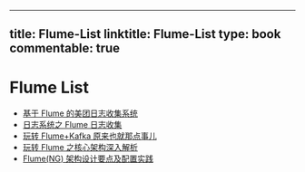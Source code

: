 
---
title: Flume-List
linktitle: Flume-List
type: book
commentable: true
---

# Flume List

- [基于 Flume 的美团日志收集系统](http://www.aboutyun.com/thread-8317-1-1.html)
- [日志系统之 Flume 日志收集](http://mp.weixin.qq.com/s?__biz=MzAwNjQwNzU2NQ==&mid=2650342519&idx=1&sn=2f4139ef49307274fe926a76e7ea220b&scene=23&srcid=0417htBJl9PaUcq7Z3SQqa2D#rd)
- [玩转 Flume+Kafka 原来也就那点事儿](http://www.jianshu.com/p/f0a08bd4f975#)
- [玩转 Flume 之核心架构深入解析](http://www.jianshu.com/p/befa9c06baad)
- [Flume(NG) 架构设计要点及配置实践 ](http://mp.weixin.qq.com/s?__biz=MzAwNjQwNzU2NQ==&mid=402834708&idx=1&sn=e207df0fa2d7b33c3d32c7e7d9e2bdd3&scene=23&srcid=0417NAX1d2NoO5WTG47OzXwC#rd)

    